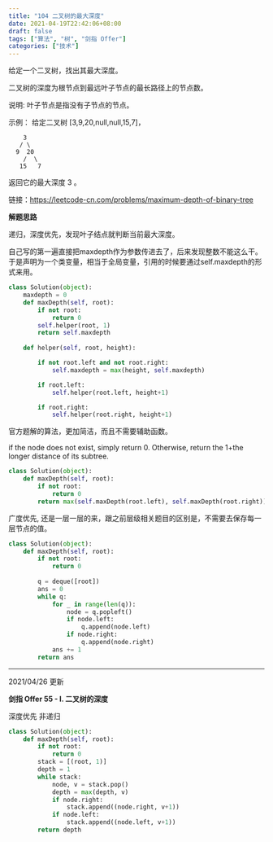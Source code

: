 ```yaml
---
title: "104 二叉树的最大深度"
date: 2021-04-19T22:42:06+08:00
draft: false
tags: ["算法", "树", "剑指 Offer"]
categories: ["技术"]
---
```


给定一个二叉树，找出其最大深度。

二叉树的深度为根节点到最远叶子节点的最长路径上的节点数。

说明: 叶子节点是指没有子节点的节点。

示例：
给定二叉树 [3,9,20,null,null,15,7]，

```
    3
   / \
  9  20
    /  \
   15   7
```
返回它的最大深度 3 。

链接：https://leetcode-cn.com/problems/maximum-depth-of-binary-tree

**解题思路**

递归，深度优先，发现叶子结点就判断当前最大深度。

自己写的第一遍直接把maxdepth作为参数传进去了，后来发现整数不能这么干。于是声明为一个类变量，相当于全局变量，引用的时候要通过self.maxdepth的形式来用。

```python
class Solution(object):
    maxdepth = 0
    def maxDepth(self, root):
        if not root:
            return 0
        self.helper(root, 1)
        return self.maxdepth
    
    def helper(self, root, height):

        if not root.left and not root.right:
            self.maxdepth = max(height, self.maxdepth)

        if root.left:
            self.helper(root.left, height+1)

        if root.right:
            self.helper(root.right, height+1) 
```

官方题解的算法，更加简洁，而且不需要辅助函数。

if the node does not exist, simply return 0. Otherwise, return the 1+the longer distance of its subtree.

```python
class Solution(object):
    def maxDepth(self, root):
        if not root:
            return 0
        return max(self.maxDepth(root.left), self.maxDepth(root.right)) + 1
```

广度优先, 还是一层一层的来，跟之前层级相关题目的区别是，不需要去保存每一层节点的值。

```python
class Solution(object):
    def maxDepth(self, root):
        if not root:
            return 0
        
        q = deque([root])
        ans = 0
        while q:
            for _ in range(len(q)):
                node = q.popleft()
                if node.left:
                    q.append(node.left)
                if node.right:
                    q.append(node.right)
            ans += 1
        return ans
```

---

2021/04/26 更新

**剑指 Offer 55 - I. 二叉树的深度** 

深度优先 非递归

```python
class Solution(object):
    def maxDepth(self, root):
        if not root:
            return 0
        stack = [(root, 1)]
        depth = 1
        while stack:
            node, v = stack.pop()
            depth = max(depth, v)
            if node.right:
                stack.append((node.right, v+1))
            if node.left:
                stack.append((node.left, v+1))
        return depth
```